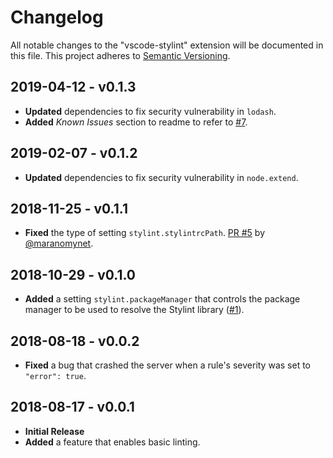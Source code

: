 # Changelog
All notable changes to the "vscode-stylint" extension will be documented in this file. This project adheres to [Semantic Versioning](https://semver.org/spec/v2.0.0.html).

## 2019-04-12 - v0.1.3
* **Updated** dependencies to fix security vulnerability in `lodash`.
* **Added** _Known Issues_ section to readme to refer to [#7](https://github.com/HaaLeo/vscode-stylint/issues/7).

## 2019-02-07 - v0.1.2
* **Updated** dependencies to fix security vulnerability in `node.extend`.

## 2018-11-25 - v0.1.1
* **Fixed** the type of setting `stylint.stylintrcPath`. [PR #5](https://github.com/HaaLeo/vscode-stylint/pull/5) by [@maranomynet](https://github.com/maranomynet).

## 2018-10-29 - v0.1.0
* **Added** a setting `stylint.packageManager` that controls the package manager to be used to resolve the Stylint library ([#1](https://github.com/HaaLeo/vscode-stylint/issues/1)).

## 2018-08-18 - v0.0.2
* **Fixed** a bug that crashed the server when a rule's severity was set to `"error": true`.

## 2018-08-17 - v0.0.1
* **Initial Release**
* **Added** a feature that enables basic linting.
